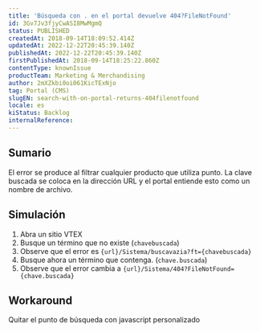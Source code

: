 ```yaml
---
title: 'Búsqueda con . en el portal devuelve 404?FileNotFound'
id: 3Gv7Jv3fjyCwASI8MwMgmQ
status: PUBLISHED
createdAt: 2018-09-14T18:09:52.414Z
updatedAt: 2022-12-22T20:45:39.140Z
publishedAt: 2022-12-22T20:45:39.140Z
firstPublishedAt: 2018-09-14T18:25:22.860Z
contentType: knownIssue
productTeam: Marketing & Merchandising
author: 2mXZkbi0oi061KicTExNjo
tag: Portal (CMS)
slugEN: search-with-on-portal-returns-404filenotfound
locale: es
kiStatus: Backlog
internalReference: 
---
```


## Sumario

El error se produce al filtrar cualquier producto que utiliza punto. La clave buscada se coloca en la dirección URL y el portal entiende esto como un nombre de archivo.

## Simulación

1. Abra un sitio VTEX
2. Busque un término que no existe (`chavebuscada`)
3. Observe que el error es `{url}/Sistema/buscavazia?ft={chavebuscada}`
4. Busque ahora un término que contenga. (`chave.buscada`)
5. Observe que el error cambia a `{url}/Sistema/404?FileNotFound={chave.buscada}`

## Workaround

Quitar el punto de búsqueda con javascript personalizado

